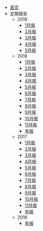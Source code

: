 * [首页](/)
* 定期报告
    * 2019
        * [1月报](/reports/2019/report-201901.md)
        * [2月报](/reports/2019/report-201902.md)
        * [3月报](/reports/2019/report-201903.md)
        * [4月报](/reports/2019/report-201904.md)
        * [5月报](/reports/2019/report-201905.md)
    * 2018
        * [1月报](/reports/2018/report-201801.md)
        * [2月报](/reports/2018/report-201802.md)
        * [3月报](/reports/2018/report-201803.md)
        * [4月报](/reports/2018/report-201804.md)
        * [5月报](/reports/2018/report-201805.md)
        * [6月报](/reports/2018/report-201806.md)
        * [7月报](/reports/2018/report-201807.md)
        * [8月报](/reports/2018/report-201808.md)
        * [9月报](/reports/2018/report-201809.md)
        * [10月报](/reports/2018/report-201810.md)
        * [11月报](/reports/2018/report-201811.md)
        * [年报](/reports/2018/report-2018.md)
    * 2017
        * [1月报](/reports/2017/report-201701.md)
        * [2月报](/reports/2017/report-201702.md)
        * [3月报](/reports/2017/report-201703.md)
        * [4月报](/reports/2017/report-201704.md)
        * [5月报](/reports/2017/report-201705.md)
        * [6月报](/reports/2017/report-201706.md)
        * [7月报](/reports/2017/report-201707.md)
        * [8月报](/reports/2017/report-201708.md)
        * [9月报](/reports/2017/report-201709.md)
        * [10月报](/reports/2017/report-201710.md)
        * [11月报](/reports/2017/report-201711.md)
        * [年报](/reports/2017/report-2017.md)
    * 2016
        * [年报](/reports/2016/report-2016.md)